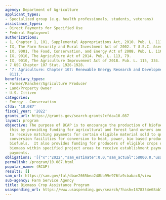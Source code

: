```yaml
---
agency: Department of Agriculture
applicant_types:
- Specialized group (e.g. health professionals, students, veterans)
assistance_types:
- Direct Payments for Specified Use
- Federal Employment
authorizations:
- 1, Chapter 1, 101, Supplemental Appropriations Act, 2010. Pub. L. 111, 212.
- IX, The Farm Security and Rural Investment Act of 2002. 7 U.S.C. &sect; 8101.
- IX, 9001, The Food, Conservation, and Energy Act of 2008. Pub. L. 110, 246.
- IX, 9010, The Agriculture Act of 2014. Pub. L. 113, 79.
- IX, 9010, The Agriculture Improvement Act of 2018. Pub. L. 115, 334.
- 7 USC Chapter 107 Stat. 1926-1928.
- '7: Agriculture: Chapter 107: Renewable Energy Research and Development U.S.C. &sect;
  8111.'
beneficiary_types:
- Farmer/Rancher/Agriculture Producer
- Land/Property Owner
- U.S. Citizen
categories:
- Energy - Conservation
cfda: '10.087'
fiscal_year: '2022'
grants_url: https://grants.gov/search-grants?cfda=10.087
layout: program
objective: The purpose of BCAP is to encourage the production of biofuels.  BCAP accomplishes
  this by providing funding for agricultural and forest land owners and operators
  to receive matching payments for certain eligible material sold to qualified biomass
  conversion facilities for conversion to heat, power, bio based products, or advanced
  biofuels.  It also provides funding for producers of eligible crops of renewable
  biomass within specified project areas to receive establishment payments and annual
  payments.
obligations: '[{"x":"2022","sam_estimate":0.0,"sam_actual":58000.0,"usa_spending_actual":51740.0},{"x":"2023","sam_estimate":58000.0,"sam_actual":0.0,"usa_spending_actual":47128.0},{"x":"2024","sam_estimate":58000.0,"sam_actual":0.0,"usa_spending_actual":51845.0}]'
permalink: /program/10.087.html
popular_name: (BCAP)
results: []
sam_url: https://sam.gov/fal/dbae2665bea248bb99e976fa9cbabac8/view
sub-agency: Farm Service Agency
title: Biomass Crop Assistance Program
usaspending_url: https://www.usaspending.gov/search/?hash=1878354e68ab7c086dc5802382396c44
---
```

